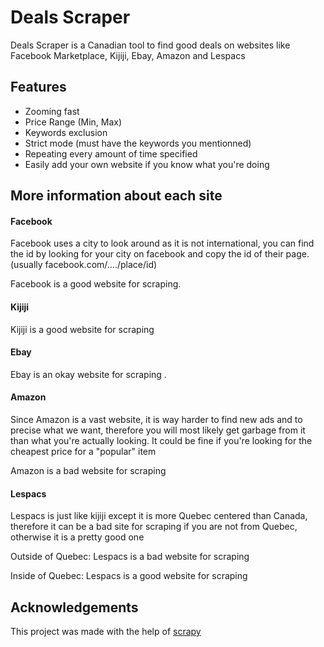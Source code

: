 
# Deals Scraper

Deals Scraper is a Canadian tool to find good deals on websites like Facebook Marketplace, Kijiji, Ebay, Amazon and Lespacs


## Features

- Zooming fast
- Price Range (Min, Max)
- Keywords exclusion
- Strict mode (must have the keywords you mentionned)
- Repeating every amount of time specified
- Easily add your own website if you know what you're doing



## More information about each site

#### Facebook

Facebook uses a city to look around as it is not international, you can find the id by looking for your city on facebook and copy the id of their page.
(usually facebook.com/..../place/id)

Facebook is a good website for scraping.

#### Kijiji

Kijiji is a good website for scraping

#### Ebay

Ebay is an okay website for scraping
.
#### Amazon

Since Amazon is a vast website, it is way harder to find new ads and to precise what we want, therefore you will most likely get garbage from it than what you're actually looking.
It could be fine if you're looking for the cheapest price for a "popular" item

Amazon is a bad website for scraping

#### Lespacs

Lespacs is just like kijiji except it is more Quebec centered than Canada, therefore it can be a bad site for scraping if you are not from Quebec, otherwise it is a pretty good one

Outside of Quebec: Lespacs is a bad website for scraping

Inside of Quebec: Lespacs is a good website for scraping




## Acknowledgements

This project was made with the help of [scrapy](https://github.com/scrapy/scrapy)


